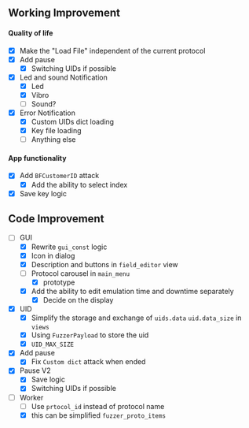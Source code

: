 ## Working Improvement

#### Quality of life

- [x] Make the "Load File" independent of the current protocol
- [x] Add pause
    - [x] Switching  UIDs if possible
- [x] Led and sound Notification
    - [x] Led
    - [x] Vibro
    - [ ] Sound?
- [x] Error Notification
    - [x] Custom UIDs dict loading 
    - [x] Key file loading
    - [ ] Anything else

#### App functionality

- [x] Add `BFCustomerID` attack
    - [x] Add the ability to select index
- [x] Save key logic

## Code Improvement

- [ ] GUI
    - [x] Rewrite `gui_const` logic
    - [x] Icon in dialog
    - [x] Description and buttons in `field_editor` view
    - [ ] Protocol carousel in `main_menu`
        - [x] prototype 
    - [x] Add the ability to edit emulation time and downtime separately
        - [x] Decide on the display
- [x] UID
    - [x] Simplify the storage and exchange of `uids.data` `uid.data_size` in `views`
    - [x] Using `FuzzerPayload` to store the uid
    - [x] `UID_MAX_SIZE`
- [x] Add pause
    - [x] Fix `Custom dict` attack when ended
- [x] Pause V2
    - [x] Save logic
    - [x] Switching  UIDs if possible
- [ ] Worker
    - [ ] Use `prtocol_id` instead of protocol name
    - [x] this can be simplified `fuzzer_proto_items`